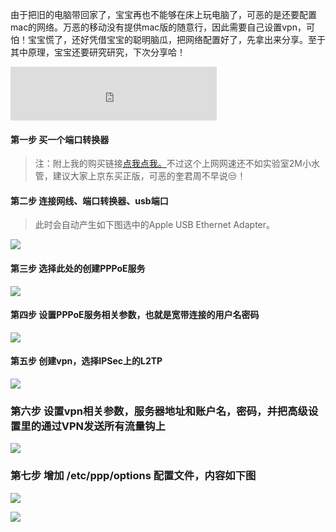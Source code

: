 由于把旧的电脑带回家了，宝宝再也不能够在床上玩电脑了，可恶的是还要配置mac的网络。万恶的移动没有提供mac版的随意行，因此需要自己设置vpn，可怕！宝宝慌了，还好凭借宝宝的聪明脑瓜，把网络配置好了，先拿出来分享。至于其中原理，宝宝还要研究研究，下次分享哈！

<iframe frameborder="no" border="0" marginwidth="0" marginheight="0" width=330 height=86 src="http://music.163.com/outchain/player?type=2&id=26590186&auto=1&height=66"></iframe>

#### 第一步 买一个端口转换器

> 注：附上我的购买链接[点我点我。](https://detail.tmall.com/item.htm?_u=l22095huca16&id=524667361946)不过这个上网网速还不如实验室2M小水管，建议大家上京东买正版，可恶的奎君周不早说😒！

#### 第二步 连接网线、端口转换器、usb端口

> 此时会自动产生如下图选中的Apple USB Ethernet Adapter。

![](http://i2.buimg.com/2ccebf51fda84a4f.png)

#### 第三步 选择此处的创建PPPoE服务

![](http://i2.buimg.com/fbd4a285336f5a32.png)

#### 第四步 设置PPPoE服务相关参数，也就是宽带连接的用户名密码

![](http://i2.buimg.com/0439e1aa3491c16a.png)

#### 第五步 创建vpn，选择IPSec上的L2TP

![](http://ww2.sinaimg.cn/large/74311666jw1f43bdxaykmj21140va44u.jpg)

### 第六步 设置vpn相关参数，服务器地址和账户名，密码，并把高级设置里的通过VPN发送所有流量钩上

![](http://i2.buimg.com/313dab572cd9de9c.png)

### 第七步 增加 /etc/ppp/options 配置文件，内容如下图

![](http://i4.buimg.com/09da1eb1c2bff5ff.png)

![](http://i4.buimg.com/cb065aab4219b762.png)

